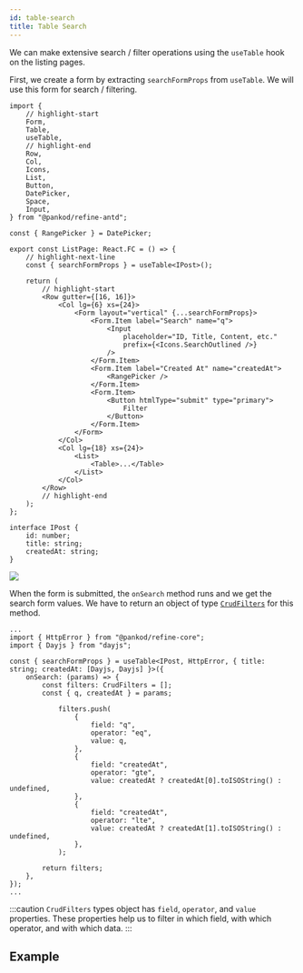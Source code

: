 ```yaml
---
id: table-search
title: Table Search
---
```


We can make extensive search / filter operations using the `useTable` hook on the listing pages.

First, we create a form by extracting `searchFormProps` from `useTable`. We will use this form for search / filtering.

```tsx title="pages/list.tsx"
import {
    // highlight-start
    Form,
    Table,
    useTable,
    // highlight-end
    Row,
    Col,
    Icons,
    List,
    Button,
    DatePicker,
    Space,
    Input,
} from "@pankod/refine-antd";

const { RangePicker } = DatePicker;

export const ListPage: React.FC = () => {
    // highlight-next-line
    const { searchFormProps } = useTable<IPost>();

    return (
        // highlight-start
        <Row gutter={[16, 16]}>
            <Col lg={6} xs={24}>
                <Form layout="vertical" {...searchFormProps}>
                    <Form.Item label="Search" name="q">
                        <Input
                            placeholder="ID, Title, Content, etc."
                            prefix={<Icons.SearchOutlined />}
                        />
                    </Form.Item>
                    <Form.Item label="Created At" name="createdAt">
                        <RangePicker />
                    </Form.Item>
                    <Form.Item>
                        <Button htmlType="submit" type="primary">
                            Filter
                        </Button>
                    </Form.Item>
                </Form>
            </Col>
            <Col lg={18} xs={24}>
                <List>
                    <Table>...</Table>
                </List>
            </Col>
        </Row>
        // highlight-end
    );
};

interface IPost {
    id: number;
    title: string;
    createdAt: string;
}
```

<img src="https://refine.ams3.cdn.digitaloceanspaces.com/website/static/img/guides-and-concepts/table-search/form.png" />

<br />

When the form is submitted, the `onSearch` method runs and we get the search form values. We have to return an object of type [`CrudFilters`](/api-reference/core/interfaces.md#crudfilters) for this method.

```tsx title="pages/list.tsx"
...
import { HttpError } from "@pankod/refine-core";
import { Dayjs } from "dayjs";

const { searchFormProps } = useTable<IPost, HttpError, { title: string; createdAt: [Dayjs, Dayjs] }>({
    onSearch: (params) => {
        const filters: CrudFilters = [];
        const { q, createdAt } = params;

            filters.push(
                {
                    field: "q",
                    operator: "eq",
                    value: q,
                },
                {
                    field: "createdAt",
                    operator: "gte",
                    value: createdAt ? createdAt[0].toISOString() : undefined,
                },
                {
                    field: "createdAt",
                    operator: "lte",
                    value: createdAt ? createdAt[1].toISOString() : undefined,
                },
            );

        return filters;
    },
});
...
```

:::caution
`CrudFilters` types object has `field`, `operator`, and `value` properties. These properties help us to filter in which field, with which operator, and with which data.
:::

## Example

<CodeSandboxExample path="table-antd-table-filter" />
